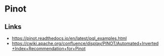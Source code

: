 # Pinot

<database-detail dbname="pinot"></database-detail>

## Links

- https://pinot.readthedocs.io/en/latest/pql_examples.html
- https://cwiki.apache.org/confluence/display/PINOT/Automated+Inverted+Index+Recommendation+for+Pinot